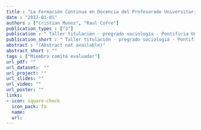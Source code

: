 ```yaml
---
title : "La Formación Continua en Docencia del Profesorado Universitario Efectos sobre la práctica y autopercepción docente"
date : "2017-01-01"
authors : ["Cristian Munoz", "Raul Cofre"]
publication_types : ["3"]
publication : " Taller titulación - pregrado sociología - Pontificia Universidad Católica de Chile. Santiago de Chile"
publication_short : " Taller titulación - pregrado sociología - Pontificia Universidad Católica de Chile. Santiago de Chile"
abstract : "(Abstract not available)"
abstract_short : ""
tags : ["Miembro comité evaluador"]
url_pdf: "" 
url_dataset:  "" 
url_project: "" 
url_slides: "" 
url_video: "" 
url_poster: ""
links: 
- icon: square-check 
  icon_pack: fa 
  name:   
  url: 
---
```

